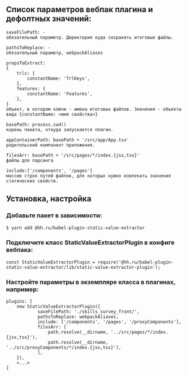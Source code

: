 ## Список параметров вебпак плагина и дефолтных значений:
```
saveFilePath: - 
обязательный параметр. Директория куда сохранять итоговые файлы.

pathsToReplace: - 
обязательный параметр, webpackAliases

propsToExtract: 
{
    trls: {
        constantName: 'TrlKeys',
    },
    features: {
        constantName: 'Features',
    },
}
объект, в котором ключи - имена итоговых файлов. Значения - объекты вида {constantName: <имя свойства>}

basePath: process.cwd()
корень пакета, откуда запускается плагин.
 
appContainerPath: basePath + '/src/app/App.tsx'
родительский компонент приложения.

filesArr: basePath + '/src/pages/*/index.{jsx,tsx}'
файлы для парсинга

include:['/components', '/pages']
массив строк путей файлов, для которых нужно извлекать значения статических свойств.
```

## Установка, настройка

### Добавьте пакет в зависимости:

```sh
$ yarn add @hh.ru/babel-plugin-static-value-extractor
```

### Подключите класс StaticValueExtractorPlugin в конфиге вебпака:

```
const StaticValueExtractorPlugin = require('@hh.ru/babel-plugin-static-value-extractor/lib/static-value-extractor-plugin');
```

### Настройте параметры в экземпляре класса в плагинах, например:

```
plugins: [
    new StaticValueExtractorPlugin({
            saveFilePath: './skills_survey_front/',
            pathsToReplace: webpackAliases,
            include: ['/components', '/pages', '/proxyComponents'],
            filesArr: [
                path.resolve(__dirname, '../src/pages/*/index.{jsx,tsx}'),
                path.resolve(__dirname, '../src/proxyComponents/*/index.{jsx,tsx}'),
            ],
    }),
    <...>
]
```
